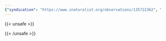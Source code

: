```yaml
---
{"syndication": "https://www.inaturalist.org/observations/135722362", "date": "2022-09-17T17:58:01-04:00", "taxon": {"name": "Amauropelta noveboracensis", "common_name": "New York fern"}, "quality_grade": "research", "identifications_most_agree": true, "species_guess": "New York fern", "identifications_most_disagree": false, "captive": false, "project_ids": [], "community_taxon_id": 1398911, "geojson": {"type": "Point", "coordinates": [-73.8049675, 43.0499991667]}, "owners_identification_from_vision": true, "identifications_count": 1, "obscured": false, "num_identification_agreements": 1, "num_identification_disagreements": 0, "place_guess": "Saratoga Springs, NY, USA", "photos": [{"id": 231527922, "license_code": "cc-by-nc", "original_dimensions": {"width": 1536, "height": 2048}, "url": "https://inaturalist-open-data.s3.amazonaws.com/photos/231527922/square.jpeg", "attribution": "(c) Brandon Rozek, some rights reserved (CC BY-NC)", "flags": []}]}
---
```

{{< unsafe >}}

{{< /unsafe >}}
